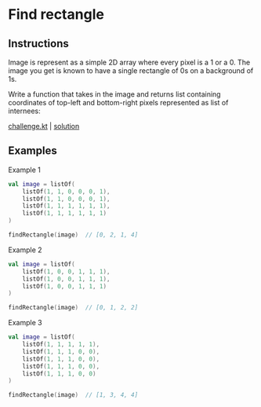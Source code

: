 # Find rectangle

## Instructions

Image is represent as a simple 2D array where every pixel is a 1 or a 0. The image you get is known to have a single
rectangle of 0s on a background of 1s.

Write a function that takes in the image and returns list containing coordinates of top-left and bottom-right pixels
represented as list of internees:

[challenge.kt](challenge.kt) | [solution](solution.kt)

## Examples

Example 1

```kotlin
val image = listOf(
    listOf(1, 1, 0, 0, 0, 1),
    listOf(1, 1, 0, 0, 0, 1),
    listOf(1, 1, 1, 1, 1, 1),
    listOf(1, 1, 1, 1, 1, 1)
)

findRectangle(image)  // [0, 2, 1, 4]

```

Example 2

```kotlin
val image = listOf(
    listOf(1, 0, 0, 1, 1, 1),
    listOf(1, 0, 0, 1, 1, 1),
    listOf(1, 0, 0, 1, 1, 1)
)

findRectangle(image)  // [0, 1, 2, 2]

```

Example 3

```kotlin
val image = listOf(
    listOf(1, 1, 1, 1, 1),
    listOf(1, 1, 1, 0, 0),
    listOf(1, 1, 1, 0, 0),
    listOf(1, 1, 1, 0, 0),
    listOf(1, 1, 1, 0, 0)
)

findRectangle(image)  // [1, 3, 4, 4]

```
